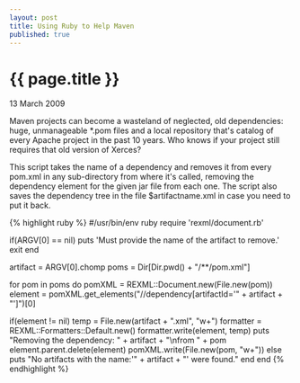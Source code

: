 ```yaml
---
layout: post 
title: Using Ruby to Help Maven
published: true
---
```


# {{ page.title }}

<p class="postdate">13 March 2009</p>

Maven projects can become a wasteland of neglected, old dependencies: huge, unmanageable *.pom files  and a local repository that's catalog of every Apache project in the past 10 years.  Who knows if your project still requires that old version of Xerces?

This script takes the name of a dependency and removes it from every pom.xml in any sub-directory from where it's called, removing the dependency element for the given jar file from each one.  The script also saves the dependency tree in the file $artifactname.xml in case you need to put it back.

{% highlight ruby %}
#/usr/bin/env ruby
require 'rexml/document.rb'

if(ARGV[0] == nil)
  puts 'Must provide the name of the artifact to remove.'
  exit
end

artifact = ARGV[0].chomp
poms = Dir[Dir.pwd() + "/**/pom.xml"]

for pom in poms do
  pomXML = REXML::Document.new(File.new(pom))
  element = pomXML.get_elements("//dependency[artifactId='" + artifact + "']")[0]

  if(element != nil)
    temp = File.new(artifact + ".xml", "w+")
    formatter = REXML::Formatters::Default.new()
    formatter.write(element, temp)
    puts "Removing the dependency: " + artifact + "\nfrom " + pom
    element.parent.delete(element)
    pomXML.write(File.new(pom, "w+"))
  else
    puts "No artifacts with the name:'" + artifact + "' were found."
  end
end
{% endhighlight %}